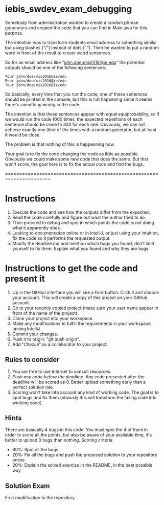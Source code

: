 # iebis_swdev_exam_debugging
Somebody from administration wanted to create a random phrase generators and created the code that you can find in Main.java for this purpose.

The intention was to transform students email address to something similar but using slashes ("/") instead of dots ("."). Then he wanted to put a random word in front of the result to create weird sentences.

So for an email address like "john.doe.mis2016@ie.edu" the potential outputs should be one of the following sentences:

```
Your john/doe/mis2016@ie/edu
Four john/doe/mis2016@ie/edu
Tour john/doe/mis2016@ie/edu
```

So basically, every time that you run the code, one of these sentences should be printed in the console, but this is not happening since it seems there's something wrong in the code.

The intention is that these sentences appear with equal equiprobability, so if we would run the code 1000 times, the expected repetitions of each sentence should be close to 333 for each one. Obviously, we can not achieve exactly one third of the times with a random generator, but at least it would be close.

The problem is that nothing of this is happenning now.

Your goal is to fix the code changing the code as little as possible. Obviously we could make some new code that does the same. But that won't score, the goal here is to fix the actual code and find the bugs.

======================================================================

# Instructions
1. Execute the code and see how the outputs differ from the expected.
2. Read the code carefully and figure out what the author tried to do.
3. Then proceed to debug and spot in which points the code is not doing what it apparently does.
4. Looking to documentation online or in IntelliJ, or just using your intuition, fix the code so it performs the requested output.
5. Modify the Readme.md and mention which bugs you found, don't limit yourself to fix them. Explain what you found and why they are bugs.

# Instructions to get the code and present it
1. Up in the GitHub interface you will see a *Fork* button. Click it and choose your account. This will create a copy of this project on your GitHub account.
2. Go to your recently copied project (make sure your user name appear in front of the name of the project).
3. Clone your project into your workspace.
4. Make any modifications to fulfill the requirements in your workspace unsing IntelliJ.
5. Commit your changes.
6. Push it to origin: "git push origin".
7. Add "*Chezlui*" as a collaborator to your project.

## Rules to consider
1. You are free to use Internet to consult resources.
2. *Push any code before the deadline*. Any code presented after the deadline will be scored as 0. Better upload something early than a perfect solution late.
3. Scoring won't take into account any kind of working code. The goal is to spot bugs and fix them (obviusly this will transform the failing code into working code).

## Hints
There are basically 4 bugs in this code. You must spot the 4 of them in order to score all the points, but also be aware of your available time, it's better to upload 3 bugs than nothing.
Scoring criteria:
- 60%: Spot all the bugs
- 20%: Fix all the bugs and push the proposed solution to your repository online
- 20%: Explain the solved exercise in the README, in the best possible way

## Solution Exam
First modification to the repository.